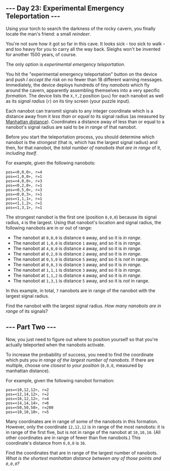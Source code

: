 --- Day 23: Experimental Emergency Teleportation ---
----------------------------------------------------

Using your torch to search the darkness of the rocky cavern, you finally
locate the man's friend: a small *reindeer*.

You're not sure how it got so far in this cave. It looks sick - too sick
to walk - and too heavy for you to carry all the way back. Sleighs won't
be invented for another 1500 years, of course.

The only option is *experimental emergency teleportation*.

You hit the "experimental emergency teleportation" <span
title="We've always had this button; we've just been too scared to press it.">button</span>
on the device and push *I accept the risk* on no fewer than 18 different
warning messages. Immediately, the device deploys hundreds of tiny
*nanobots* which fly around the cavern, apparently assembling themselves
into a very specific *formation*. The device lists the `X,Y,Z` position
(`pos`) for each nanobot as well as its *signal radius* (`r`) on its
tiny screen (your puzzle input).

Each nanobot can transmit signals to any integer coordinate which is a
distance away from it *less than or equal to* its signal radius (as
measured by [Manhattan
distance](https://en.wikipedia.org/wiki/Taxicab_geometry)). Coordinates
a distance away of less than or equal to a nanobot's signal radius are
said to be *in range* of that nanobot.

Before you start the teleportation process, you should determine which
nanobot is the *strongest* (that is, which has the largest signal
radius) and then, for that nanobot, the *total number of nanobots that
are in range* of it, *including itself*.

For example, given the following nanobots:

    pos=<0,0,0>, r=4
    pos=<1,0,0>, r=1
    pos=<4,0,0>, r=3
    pos=<0,2,0>, r=1
    pos=<0,5,0>, r=3
    pos=<0,0,3>, r=1
    pos=<1,1,1>, r=1
    pos=<1,1,2>, r=1
    pos=<1,3,1>, r=1

The strongest nanobot is the first one (position `0,0,0`) because its
signal radius, `4` is the largest. Using that nanobot's location and
signal radius, the following nanobots are in or out of range:

-   The nanobot at `0,0,0` is distance `0` away, and so it is *in
    range*.
-   The nanobot at `1,0,0` is distance `1` away, and so it is *in
    range*.
-   The nanobot at `4,0,0` is distance `4` away, and so it is *in
    range*.
-   The nanobot at `0,2,0` is distance `2` away, and so it is *in
    range*.
-   The nanobot at `0,5,0` is distance `5` away, and so it is *not* in
    range.
-   The nanobot at `0,0,3` is distance `3` away, and so it is *in
    range*.
-   The nanobot at `1,1,1` is distance `3` away, and so it is *in
    range*.
-   The nanobot at `1,1,2` is distance `4` away, and so it is *in
    range*.
-   The nanobot at `1,3,1` is distance `5` away, and so it is *not* in
    range.

In this example, in total, `7` nanobots are in range of the nanobot with
the largest signal radius.

Find the nanobot with the largest signal radius. *How many nanobots are
in range* of its signals?

--- Part Two ---
----------------

Now, you just need to figure out where to position yourself so that
you're actually teleported when the nanobots activate.

To increase the probability of success, you need to find the coordinate
which puts you *in range of the largest number of nanobots*. If there
are multiple, choose one *closest to your position* (`0,0,0`, measured
by manhattan distance).

For example, given the following nanobot formation:

    pos=<10,12,12>, r=2
    pos=<12,14,12>, r=2
    pos=<16,12,12>, r=4
    pos=<14,14,14>, r=6
    pos=<50,50,50>, r=200
    pos=<10,10,10>, r=5

Many coordinates are in range of some of the nanobots in this formation.
However, only the coordinate `12,12,12` is in range of the most
nanobots: it is in range of the first five, but is not in range of the
nanobot at `10,10,10`. (All other coordinates are in range of fewer than
five nanobots.) This coordinate's distance from `0,0,0` is `36`.

Find the coordinates that are in range of the largest number of
nanobots. *What is the shortest manhattan distance between any of those
points and `0,0,0`?*

